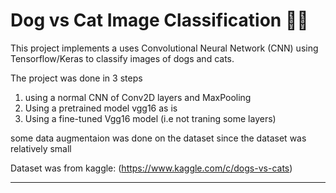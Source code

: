 # Dog vs Cat Image Classification 🐶🐱

This project implements a uses Convolutional Neural Network (CNN) using Tensorflow/Keras to classify images of dogs and cats.

The project was  done in 3 steps 
1. using a normal CNN of Conv2D layers and MaxPooling
2. Using a pretrained model vgg16 as is
3. Using a fine-tuned Vgg16 model (i.e not traning some layers)


some data augmentaion was done on the dataset since the dataset was relatively small


Dataset was from kaggle: (https://www.kaggle.com/c/dogs-vs-cats)

---
